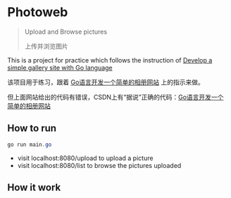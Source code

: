 # Photoweb

> Upload and Browse pictures
> 
> 上传并浏览图片

This is a project for practice which follows the instruction of [Develop a simple gallery site with Go language](http://c.biancheng.net/view/4526.html)

该项目用于练习，跟着 [Go语言开发一个简单的相册网站](http://c.biancheng.net/view/4526.html) 上的指示来做。

但上面网站给出的代码有错误，CSDN上有“据说”正确的代码：[Go语言开发一个简单的相册网站](https://blog.csdn.net/weixin_41093846/article/details/87528036)

## How to run

```powershell
go run main.go
```

* visit localhost:8080/upload to upload a picture
* visit localhost:8080/list to browse the pictures uploaded

## How it work

